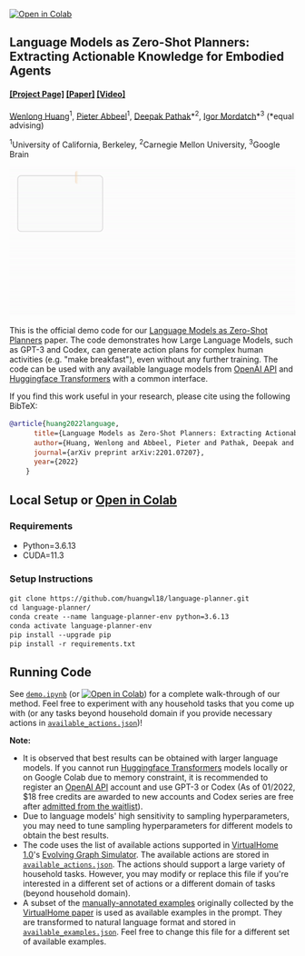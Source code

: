 [![Open in Colab](https://colab.research.google.com/assets/colab-badge.svg)](https://colab.research.google.com/github/huangwl18/language-planner/blob/main/src/demo.ipynb)
## Language Models as Zero-Shot Planners:<br>Extracting Actionable Knowledge for Embodied Agents

#### [[Project Page]](https://huangwl18.github.io/language-planner/) [[Paper]](https://arxiv.org/pdf/2201.07207.pdf) [[Video]](https://www.youtube.com/watch?v=CkyugWI3_fc)

[Wenlong Huang](https://wenlong.page)<sup>1</sup>, [Pieter Abbeel](http://people.eecs.berkeley.edu/~pabbeel/)<sup>1</sup>, [Deepak Pathak](https://www.cs.cmu.edu/~dpathak/)\*<sup>2</sup>, [Igor Mordatch](https://scholar.google.com/citations?user=Vzr1RukAAAAJ&hl=en)\*<sup>3</sup> (*equal advising)

<sup>1</sup>University of California, Berkeley, <sup>2</sup>Carnegie Mellon University, <sup>3</sup>Google Brain<br/>

<img  src="images/action-translation.gif" width="550">

This is the official demo code for our [Language Models as Zero-Shot Planners](https://huangwl18.github.io/language-planner/) paper. The code demonstrates how Large Language Models, such as GPT-3 and Codex, can generate action plans for complex human activities (e.g. "make breakfast"), even without any further training. The code can be used with any available language models from [OpenAI API](https://openai.com/api/) and [Huggingface Transformers](https://huggingface.co/docs/transformers/index) with a common interface.

If you find this work useful in your research, please cite using the following BibTeX:

```bibtex
@article{huang2022language,
      title={Language Models as Zero-Shot Planners: Extracting Actionable Knowledge for Embodied Agents},
      author={Huang, Wenlong and Abbeel, Pieter and Pathak, Deepak and Mordatch, Igor},
      journal={arXiv preprint arXiv:2201.07207},
      year={2022}
    }
```

## Local Setup or [Open in Colab](https://colab.research.google.com/github/huangwl18/language-planner/blob/main/src/demo.ipynb)

### Requirements
- Python=3.6.13
- CUDA=11.3

### Setup Instructions
```Shell
git clone https://github.com/huangwl18/language-planner.git
cd language-planner/
conda create --name language-planner-env python=3.6.13
conda activate language-planner-env
pip install --upgrade pip
pip install -r requirements.txt
```

## Running Code

See [`demo.ipynb`](https://github.com/huangwl18/language-planner/blob/main/src/demo.ipynb) (or [![Open in Colab](https://colab.research.google.com/assets/colab-badge.svg)](https://colab.research.google.com/github/huangwl18/language-planner/blob/main/src/demo.ipynb)) for a complete walk-through of our method. Feel free to experiment with any household tasks that you come up with (or any tasks beyond household domain if you provide necessary actions in [`available_actions.json`](https://github.com/huangwl18/language-planner/blob/main/src/available_actions.ipynb))!

**Note:**
- It is observed that best results can be obtained with larger language models. If you cannot run [Huggingface Transformers](https://huggingface.co/models?pipeline_tag=text-generation&sort=downloads) models locally or on Google Colab due to memory constraint, it is recommended to register an [OpenAI API](https://openai.com/api/) account and use GPT-3 or Codex (As of 01/2022, $18 free credits are awarded to new accounts and Codex series are free after [admitted from the waitlist](https://share.hsforms.com/1GzaACuXwSsmLKPfmphF_1w4sk30?)).
- Due to language models' high sensitivity to sampling hyperparameters, you may need to tune sampling hyperparameters for different models to obtain the best results.
- The code uses the list of available actions supported in [VirtualHome 1.0](https://github.com/xavierpuigf/virtualhome/tree/v1.0.0)'s [Evolving Graph Simulator](https://github.com/xavierpuigf/virtualhome/tree/v1.0.0/simulation). The available actions are stored in [`available_actions.json`](https://github.com/huangwl18/language-planner/blob/main/src/available_actions.json). The actions should support a large variety of household tasks. However, you may modify or replace this file if you're interested in a different set of actions or a different domain of tasks (beyond household domain).
- A subset of the [manually-annotated examples](http://virtual-home.org/release/programs/programs_processed_precond_nograb_morepreconds.zip) originally collected by the [VirtualHome paper](https://arxiv.org/pdf/1806.07011.pdf) is used as available examples in the prompt. They are transformed to natural language format and stored in [`available_examples.json`](https://github.com/huangwl18/language-planner/blob/main/src/available_examples.json). Feel free to change this file for a different set of available examples.